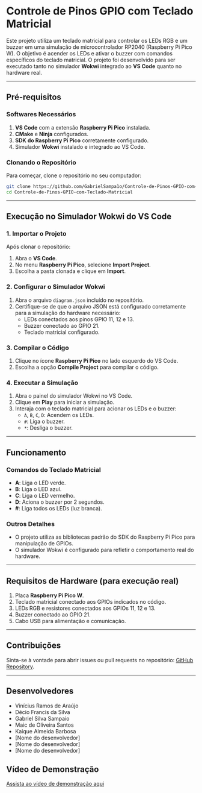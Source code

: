# Controle de Pinos GPIO com Teclado Matricial

Este projeto utiliza um teclado matricial para controlar os LEDs RGB e um buzzer em uma simulação de microcontrolador RP2040 (Raspberry Pi Pico W). O objetivo é acender os LEDs e ativar o buzzer com comandos específicos do teclado matricial. O projeto foi desenvolvido para ser executado tanto no simulador **Wokwi** integrado ao **VS Code** quanto no hardware real.

---

## **Pré-requisitos**

### **Softwares Necessários**
1. **VS Code** com a extensão **Raspberry Pi Pico** instalada.
2. **CMake** e **Ninja** configurados.
3. **SDK do Raspberry Pi Pico** corretamente configurado.
4. Simulador **Wokwi** instalado e integrado ao VS Code.

### **Clonando o Repositório**
Para começar, clone o repositório no seu computador:
```bash
git clone https://github.com/GabrielSampa1o/Controle-de-Pinos-GPIO-com-Teclado-Matricial.git
cd Controle-de-Pinos-GPIO-com-Teclado-Matricial
```

---

## **Execução no Simulador Wokwi do VS Code**

### **1. Importar o Projeto**
Após clonar o repositório:
1. Abra o **VS Code**.
2. No menu **Raspberry Pi Pico**, selecione **Import Project**.
3. Escolha a pasta clonada e clique em **Import**.

### **2. Configurar o Simulador Wokwi**
1. Abra o arquivo `diagram.json` incluído no repositório.
2. Certifique-se de que o arquivo JSON está configurado corretamente para a simulação do hardware necessário:
   - LEDs conectados aos pinos GPIO 11, 12 e 13.
   - Buzzer conectado ao GPIO 21.
   - Teclado matricial configurado.

### **3. Compilar o Código**
1. Clique no ícone **Raspberry Pi Pico** no lado esquerdo do VS Code.
2. Escolha a opção **Compile Project** para compilar o código.

### **4. Executar a Simulação**
1. Abra o painel do simulador Wokwi no VS Code.
2. Clique em **Play** para iniciar a simulação.
3. Interaja com o teclado matricial para acionar os LEDs e o buzzer:
   - `A`, `B`, `C`, `D`: Acendem os LEDs.
   - `#`: Liga o buzzer.
   - `*`: Desliga o buzzer.

---

## **Funcionamento**

### **Comandos do Teclado Matricial**
- **A**: Liga o LED verde.
- **B**: Liga o LED azul.
- **C**: Liga o LED vermelho.
- **D**: Aciona o buzzer por 2 segundos.
- **#**: Liga todos os LEDs (luz branca).



### **Outros Detalhes**
- O projeto utiliza as bibliotecas padrão do SDK do Raspberry Pi Pico para manipulação de GPIOs.
- O simulador Wokwi é configurado para refletir o comportamento real do hardware.

---

## **Requisitos de Hardware (para execução real)**
1. Placa **Raspberry Pi Pico W**.
2. Teclado matricial conectado aos GPIOs indicados no código.
3. LEDs RGB e resistores conectados aos GPIOs 11, 12 e 13.
4. Buzzer conectado ao GPIO 21.
5. Cabo USB para alimentação e comunicação.

---

## **Contribuições**
Sinta-se à vontade para abrir issues ou pull requests no repositório: [GitHub Repository](https://github.com/GabrielSampa1o/Controle-de-Pinos-GPIO-com-Teclado-Matricial).

---

## **Desenvolvedores**
- Vinícius Ramos de Araújo
- Décio Francis da Silva
- Gabriel Silva Sampaio
- Maic de Oliveira Santos
- Kaique Almeida Barbosa
- [Nome do desenvolvedor]
- [Nome do desenvolvedor]
- [Nome do desenvolvedor]

## Vídeo de Demonstração

[Assista ao vídeo de demonstração aqui](https://www.dropbox.com/scl/fi/z0v2e9is15czq3508h7c4/2025-01-19-20-21-49.mkv?rlkey=xszp4lvgrpryekcvdroszjmjj&st=326dgohf&dl=0)


